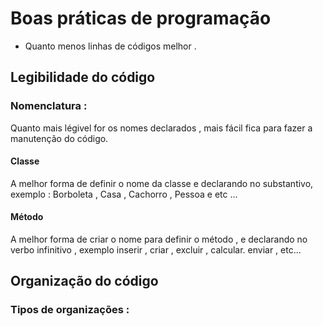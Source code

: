 # Boas práticas de programação 

* Quanto menos linhas de códigos melhor .

## Legibilidade do código 

### Nomenclatura :

<p> Quanto mais légivel for os nomes declarados , mais fácil fica para fazer a manutenção do código. </p>

#### Classe 
 
<p> A melhor forma de definir o nome da classe e declarando no substantivo, exemplo : Borboleta , Casa , Cachorro , Pessoa e etc ... </p>

#### Método 

<p> A melhor forma de criar o nome para definir o método , e declarando no verbo infinitivo , exemplo  inserir , criar , excluir , calcular. enviar , etc... </p>

## Organização do código 

### Tipos de organizações :